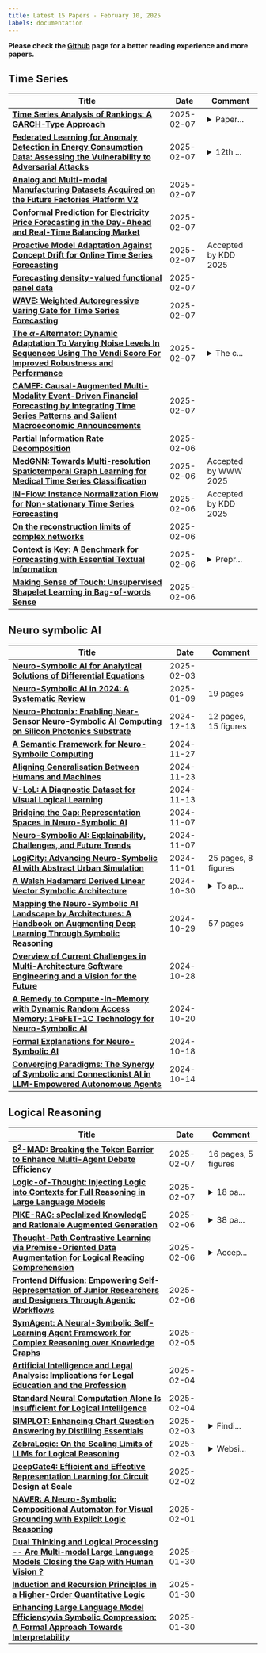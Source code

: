```yaml
---
title: Latest 15 Papers - February 10, 2025
labels: documentation
---
```

**Please check the [Github](https://github.com/jiangnanhugo/DailyArXiv) page for a better reading experience and more papers.**

## Time Series
| **Title** | **Date** | **Comment** |
| --- | --- | --- |
| **[Time Series Analysis of Rankings: A GARCH-Type Approach](http://arxiv.org/abs/2502.05102v1)** | 2025-02-07 | <details><summary>Paper...</summary><p>Paper submitted for publication</p></details> |
| **[Federated Learning for Anomaly Detection in Energy Consumption Data: Assessing the Vulnerability to Adversarial Attacks](http://arxiv.org/abs/2502.05041v1)** | 2025-02-07 | <details><summary>12th ...</summary><p>12th IEEE Conference on Technologies for Sustainability</p></details> |
| **[Analog and Multi-modal Manufacturing Datasets Acquired on the Future Factories Platform V2](http://arxiv.org/abs/2502.05020v1)** | 2025-02-07 |  |
| **[Conformal Prediction for Electricity Price Forecasting in the Day-Ahead and Real-Time Balancing Market](http://arxiv.org/abs/2502.04935v1)** | 2025-02-07 |  |
| **[Proactive Model Adaptation Against Concept Drift for Online Time Series Forecasting](http://arxiv.org/abs/2412.08435v3)** | 2025-02-07 | Accepted by KDD 2025 |
| **[Forecasting density-valued functional panel data](http://arxiv.org/abs/2403.13340v2)** | 2025-02-07 |  |
| **[WAVE: Weighted Autoregressive Varing Gate for Time Series Forecasting](http://arxiv.org/abs/2410.03159v2)** | 2025-02-07 |  |
| **[The $α$-Alternator: Dynamic Adaptation To Varying Noise Levels In Sequences Using The Vendi Score For Improved Robustness and Performance](http://arxiv.org/abs/2502.04593v1)** | 2025-02-07 | <details><summary>The c...</summary><p>The codebase will be made available upon publication. This paper is dedicated to Patrice Lumumba</p></details> |
| **[CAMEF: Causal-Augmented Multi-Modality Event-Driven Financial Forecasting by Integrating Time Series Patterns and Salient Macroeconomic Announcements](http://arxiv.org/abs/2502.04592v1)** | 2025-02-07 |  |
| **[Partial Information Rate Decomposition](http://arxiv.org/abs/2502.04550v1)** | 2025-02-06 |  |
| **[MedGNN: Towards Multi-resolution Spatiotemporal Graph Learning for Medical Time Series Classification](http://arxiv.org/abs/2502.04515v1)** | 2025-02-06 | Accepted by WWW 2025 |
| **[IN-Flow: Instance Normalization Flow for Non-stationary Time Series Forecasting](http://arxiv.org/abs/2401.16777v2)** | 2025-02-06 | Accepted by KDD 2025 |
| **[On the reconstruction limits of complex networks](http://arxiv.org/abs/2501.01437v2)** | 2025-02-06 |  |
| **[Context is Key: A Benchmark for Forecasting with Essential Textual Information](http://arxiv.org/abs/2410.18959v3)** | 2025-02-06 | <details><summary>Prepr...</summary><p>Preprint; under review. First two authors contributed equally</p></details> |
| **[Making Sense of Touch: Unsupervised Shapelet Learning in Bag-of-words Sense](http://arxiv.org/abs/2502.04167v1)** | 2025-02-06 |  |

## Neuro symbolic AI
| **Title** | **Date** | **Comment** |
| --- | --- | --- |
| **[Neuro-Symbolic AI for Analytical Solutions of Differential Equations](http://arxiv.org/abs/2502.01476v1)** | 2025-02-03 |  |
| **[Neuro-Symbolic AI in 2024: A Systematic Review](http://arxiv.org/abs/2501.05435v1)** | 2025-01-09 | 19 pages |
| **[Neuro-Photonix: Enabling Near-Sensor Neuro-Symbolic AI Computing on Silicon Photonics Substrate](http://arxiv.org/abs/2412.10187v1)** | 2024-12-13 | 12 pages, 15 figures |
| **[A Semantic Framework for Neuro-Symbolic Computing](http://arxiv.org/abs/2212.12050v5)** | 2024-11-27 |  |
| **[Aligning Generalisation Between Humans and Machines](http://arxiv.org/abs/2411.15626v1)** | 2024-11-23 |  |
| **[V-LoL: A Diagnostic Dataset for Visual Logical Learning](http://arxiv.org/abs/2306.07743v3)** | 2024-11-13 |  |
| **[Bridging the Gap: Representation Spaces in Neuro-Symbolic AI](http://arxiv.org/abs/2411.04393v1)** | 2024-11-07 |  |
| **[Neuro-Symbolic AI: Explainability, Challenges, and Future Trends](http://arxiv.org/abs/2411.04383v1)** | 2024-11-07 |  |
| **[LogiCity: Advancing Neuro-Symbolic AI with Abstract Urban Simulation](http://arxiv.org/abs/2411.00773v1)** | 2024-11-01 | 25 pages, 8 figures |
| **[A Walsh Hadamard Derived Linear Vector Symbolic Architecture](http://arxiv.org/abs/2410.22669v1)** | 2024-10-30 | <details><summary>To ap...</summary><p>To appear in the 38th Conference on Neural Information Processing Systems (NeurIPS 2024)</p></details> |
| **[Mapping the Neuro-Symbolic AI Landscape by Architectures: A Handbook on Augmenting Deep Learning Through Symbolic Reasoning](http://arxiv.org/abs/2410.22077v1)** | 2024-10-29 | 57 pages |
| **[Overview of Current Challenges in Multi-Architecture Software Engineering and a Vision for the Future](http://arxiv.org/abs/2410.20984v1)** | 2024-10-28 |  |
| **[A Remedy to Compute-in-Memory with Dynamic Random Access Memory: 1FeFET-1C Technology for Neuro-Symbolic AI](http://arxiv.org/abs/2410.15296v1)** | 2024-10-20 |  |
| **[Formal Explanations for Neuro-Symbolic AI](http://arxiv.org/abs/2410.14219v1)** | 2024-10-18 |  |
| **[Converging Paradigms: The Synergy of Symbolic and Connectionist AI in LLM-Empowered Autonomous Agents](http://arxiv.org/abs/2407.08516v5)** | 2024-10-14 |  |

## Logical Reasoning
| **Title** | **Date** | **Comment** |
| --- | --- | --- |
| **[S$^2$-MAD: Breaking the Token Barrier to Enhance Multi-Agent Debate Efficiency](http://arxiv.org/abs/2502.04790v1)** | 2025-02-07 | 16 pages, 5 figures |
| **[Logic-of-Thought: Injecting Logic into Contexts for Full Reasoning in Large Language Models](http://arxiv.org/abs/2409.17539v2)** | 2025-02-07 | <details><summary>18 pa...</summary><p>18 pages, Accepted to NAACL2025</p></details> |
| **[PIKE-RAG: sPecIalized KnowledgE and Rationale Augmented Generation](http://arxiv.org/abs/2501.11551v3)** | 2025-02-06 | <details><summary>38 pa...</summary><p>38 pages, 18 figures, technique report</p></details> |
| **[Thought-Path Contrastive Learning via Premise-Oriented Data Augmentation for Logical Reading Comprehension](http://arxiv.org/abs/2409.14495v3)** | 2025-02-06 | <details><summary>Accep...</summary><p>Accepted by AAAI 2025</p></details> |
| **[Frontend Diffusion: Empowering Self-Representation of Junior Researchers and Designers Through Agentic Workflows](http://arxiv.org/abs/2502.03788v1)** | 2025-02-06 |  |
| **[SymAgent: A Neural-Symbolic Self-Learning Agent Framework for Complex Reasoning over Knowledge Graphs](http://arxiv.org/abs/2502.03283v1)** | 2025-02-05 |  |
| **[Artificial Intelligence and Legal Analysis: Implications for Legal Education and the Profession](http://arxiv.org/abs/2502.03487v1)** | 2025-02-04 |  |
| **[Standard Neural Computation Alone Is Insufficient for Logical Intelligence](http://arxiv.org/abs/2502.02135v1)** | 2025-02-04 |  |
| **[SIMPLOT: Enhancing Chart Question Answering by Distilling Essentials](http://arxiv.org/abs/2405.00021v3)** | 2025-02-03 | <details><summary>Findi...</summary><p>Findings of NAACL 2025</p></details> |
| **[ZebraLogic: On the Scaling Limits of LLMs for Logical Reasoning](http://arxiv.org/abs/2502.01100v1)** | 2025-02-03 | <details><summary>Websi...</summary><p>Website: https://huggingface.co/spaces/WildEval/ZebraLogic</p></details> |
| **[DeepGate4: Efficient and Effective Representation Learning for Circuit Design at Scale](http://arxiv.org/abs/2502.01681v1)** | 2025-02-02 |  |
| **[NAVER: A Neuro-Symbolic Compositional Automaton for Visual Grounding with Explicit Logic Reasoning](http://arxiv.org/abs/2502.00372v1)** | 2025-02-01 |  |
| **[Dual Thinking and Logical Processing -- Are Multi-modal Large Language Models Closing the Gap with Human Vision ?](http://arxiv.org/abs/2406.06967v2)** | 2025-01-30 |  |
| **[Induction and Recursion Principles in a Higher-Order Quantitative Logic](http://arxiv.org/abs/2501.18275v1)** | 2025-01-30 |  |
| **[Enhancing Large Language Model Efficiencyvia Symbolic Compression: A Formal Approach Towards Interpretability](http://arxiv.org/abs/2501.18657v1)** | 2025-01-30 |  |

